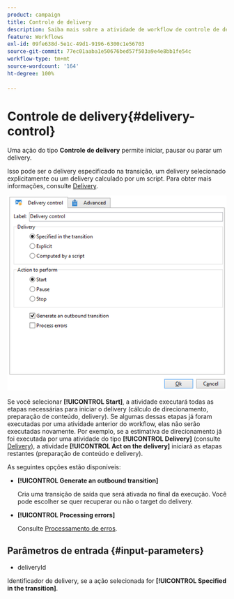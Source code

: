 ```yaml
---
product: campaign
title: Controle de delivery
description: Saiba mais sobre a atividade de workflow de controle de delivery
feature: Workflows
exl-id: 09fe638d-5e1c-49d1-9196-6300c1e56703
source-git-commit: 77ec01aaba1e50676bed57f503a9e4e8bb1fe54c
workflow-type: tm+mt
source-wordcount: '164'
ht-degree: 100%

---
```


# Controle de delivery{#delivery-control}



Uma ação do tipo **Controle de delivery** permite iniciar, pausar ou parar um delivery.

Isso pode ser o delivery especificado na transição, um delivery selecionado explicitamente ou um delivery calculado por um script. Para obter mais informações, consulte [Delivery](delivery.md).

![](assets/edit_diffusion_act.png)

Se você selecionar **[!UICONTROL Start]**, a atividade executará todas as etapas necessárias para iniciar o delivery (cálculo de direcionamento, preparação de conteúdo, delivery). Se algumas dessas etapas já foram executadas por uma atividade anterior do workflow, elas não serão executadas novamente. Por exemplo, se a estimativa de direcionamento já foi executada por uma atividade do tipo **[!UICONTROL Delivery]** (consulte [Delivery](delivery.md)), a atividade **[!UICONTROL Act on the delivery]** iniciará as etapas restantes (preparação de conteúdo e delivery).

As seguintes opções estão disponíveis:

* **[!UICONTROL Generate an outbound transition]**

  Cria uma transição de saída que será ativada no final da execução. Você pode escolher se quer recuperar ou não o target do delivery.

* **[!UICONTROL Processing errors]**

  Consulte [Processamento de erros](monitor-workflow-execution.md#processing-errors).

## Parâmetros de entrada {#input-parameters}

* deliveryId

Identificador de delivery, se a ação selecionada for **[!UICONTROL Specified in the transition]**.
